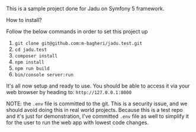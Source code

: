 This is a sample project done for Jadu on Symfony 5 framework.

How to install?

Follow the below commands in order to set this project up

1. `git clone git@github.com:m-bagheri/jadu.test.git`
2. `cd jadu.test`
3. `composer install`
4. `npm install`
5. `npm run build`
6. `bin/console server:run`

It's all now setup and ready to use. You should be able to access it via your web browser by heading to:
`http://127.0.0.1:8000`


NOTE: the `.env` file is committed to the git. This is a security issue, and we should avoid doing this in real world projects. Because this is a test repo and it's just for demonstration, I've committed `.env` file as well to simplify it for the user to run the web app with lowest code changes.